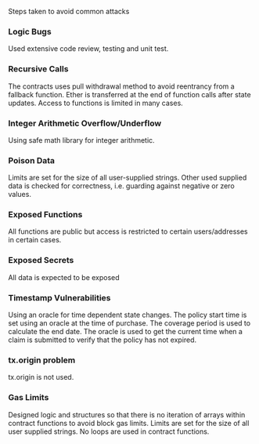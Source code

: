 Steps taken to avoid common attacks

### Logic Bugs
Used extensive code review, testing and unit test.

### Recursive Calls
The contracts uses pull withdrawal method to avoid reentrancy from a fallback function.  Ether is transferred at the end of function calls after state updates.  Access to functions is limited in many cases.

### Integer Arithmetic Overflow/Underflow
Using safe math library for integer arithmetic.

### Poison Data
Limits are set for the size of all user-supplied strings.
Other used supplied data is checked for correctness, i.e. guarding against negative or zero values.

### Exposed Functions
All functions are public but access is restricted to certain users/addresses in certain cases.

### Exposed Secrets
All data is expected to be exposed

### Timestamp Vulnerabilities
Using an oracle for time dependent state changes.  The policy start time is set using an oracle at the time of purchase.  The coverage period is used to calculate the end date.  The oracle is used to get the current time when a claim is submitted to verify that the policy has not expired.

### tx.origin problem
tx.origin is not used.

### Gas Limits
Designed logic and structures so that there is no iteration of arrays within contract functions to avoid block gas limits.  Limits are set for the size of all user supplied strings.  No loops are used in contract functions.
